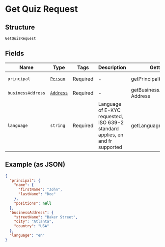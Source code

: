 
# Get Quiz Request

## Structure

`GetQuizRequest`

## Fields

| Name | Type | Tags | Description | Getter | Setter |
|  --- | --- | --- | --- | --- | --- |
| `principal` | [`Person`](../../doc/models/person.md) | Required | - | getPrincipal(): Person | setPrincipal(Person principal): void |
| `businessAddress` | [`Address`](../../doc/models/address.md) | Required | - | getBusinessAddress(): Address | setBusinessAddress(Address businessAddress): void |
| `language` | `string` | Required | Language of E-KYC requested, ISO 639-2 standard applies, en and fr supported | getLanguage(): string | setLanguage(string language): void |

## Example (as JSON)

```json
{
  "principal": {
    "name": {
      "firstName": "John",
      "lastName": "Doe"
    },
    "positions": null
  },
  "businessAddress": {
    "streetName": "Baker Street",
    "city": "Atlanta",
    "country": "USA"
  },
  "language": "en"
}
```

